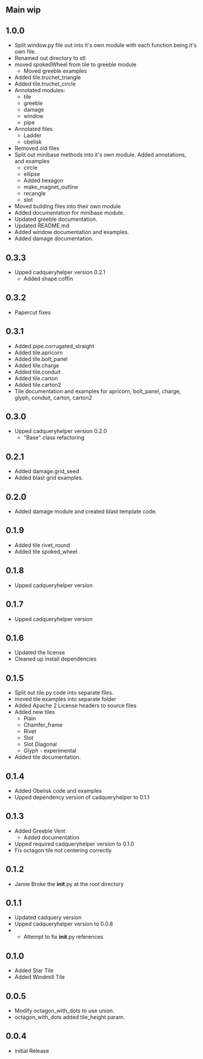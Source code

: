 ## Main wip

## 1.0.0
* Split window.py file out into it's own module with each function being it's own file.
* Renamed out directory to stl
* moved spokedWheel from tile to greeble module
  * Moved greeble examples 
* Added tile.truchet_triangle
* Added tile.truchet_circle
* Annotated modules:
  * tile
  * greeble
  * damage
  * window
  * pipe
* Annotated files
  * Ladder
  * obelisk
* Removed old files
* Split out minibase methods into it's own module. Added annotations, and examples
  * circle
  * ellipse
  * Added hexagon
  * make_magnet_outline
  * recangle
  * slot  
* Moved building files into their own module
* Added documentation for minibase module.
* Updated greeble documentation.
* Updated README.md
* Added window documentation and examples.
* Added damage documentation.

## 0.3.3
* Upped cadqueryhelper version 0.2.1
  * Added shape.coffin

## 0.3.2
* Papercut fixes

## 0.3.1
* Added pipe.corrugated_straight
* Added tile.apricorn
* Added tile.bolt_panel
* Added tile.charge
* Added tile.conduit
* Added tile.carton
* Added tile.carton2
* Tile documentation and examples for apricorn, bolt_panel, charge, glyph, conduit, carton, carton2

## 0.3.0
* Upped cadqueryhelper version 0.2.0
  * "Base" class refactoring 

## 0.2.1
* Added damage.grid_seed
* Added blast grid examples.

## 0.2.0
* Added damage module and created blast template code.

## 0.1.9
* Added tile rivet_round
* Added tile spoked_wheel

## 0.1.8
* Upped cadqueryhelper version

## 0.1.7
* Upped cadqueryhelper version

## 0.1.6
* Updated the license
* Cleaned up install dependencies

## 0.1.5
* Split out tile.py code into separate files.
* moved tile examples into separate folder
* Added Apache 2 License headers to source files
* Added new tiles
  * Plain
  * Chamfer_frame
  * Rivet
  * Slot
  * Slot Diagonal
  * Glyph - experimental
* Added tile documentation.

## 0.1.4
* Added Obelisk code and examples
* Upped dependency version of cadqueryhelper to 0.1.1

## 0.1.3
* Added Greeble Vent
  * Added documentation
* Upped required cadqueryhelper version to 0.1.0
* Fix octagon tile not centering correctly

## 0.1.2
* Jamie Broke the __init__.py at the root directory

## 0.1.1
* Updated cadquery version
* Upped cadqueryhelper version to 0.0.8
* * Attempt to fix __init__.py references

## 0.1.0
* Added Star Tile
* Added Windmill Tile

## 0.0.5
* Modify octagon_with_dots to use union.
* octagon_with_dots added tile_height param.

## 0.0.4
* initial Release
